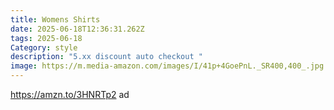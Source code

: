 ```yaml
---
title: Womens Shirts
date: 2025-06-18T12:36:31.262Z
tags: 2025-06-18
Category: style
description: "5.xx discount auto checkout "
image: https://m.media-amazon.com/images/I/41p+4GoePnL._SR400,400_.jpg
---
```

https://amzn.to/3HNRTp2 ad